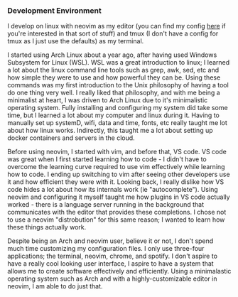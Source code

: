 
### Development Environment

I develop on linux with neovim as my editor (you can find my
config [here](https://github.com/vincer2040/init.lua) if
you're interested in that sort of stuff) and tmux (I don't have
a config for tmux as I just use the defaults) as my terminal.

I started using Arch Linux about a year ago, after having used
Windows Subsystem for Linux (WSL). WSL was a great introduction to
linux; I learned a lot about the linux command line tools such as
grep, awk, sed, etc and how simple they were to use and how
powerful they can be. Using these commands was my first introduction to
the Unix philosophy of having a tool do one thing very well. I really
liked that philosophy, and with me being a minimalist at heart, I
was driven to Arch Linux due to it's minimalistic operating system. Fully
installing and configuring my system did take some time, but I learned
a lot about my computer and linux during it. Having to manually set up
systemD, wifi, data and time, fonts, etc really taught me lot about
how linux works. Indirectly, this taught me a lot about setting up
docker containers and servers in the cloud.

Before using neovim, I started with vim, and before that, VS code.
VS code was great when I first started learning how to code - I didn't
have to overcome the learning curve required to use vim effectively while
learning how to code. I ending up switching to vim after seeing
other developers use it and how efficient they were with it. Looking back,
I really dislike how VS code hides a lot about how its internals work (ie
"autocomplete"). Using neovim and configuring it myself taught me how
plugins in VS code actually worked - there is a language server running
in the background that communicates with the editor that provides these
completions. I chose not to use a neovim "distrobution" for this same reason;
I wanted to learn how these things actually work.

Despite being an Arch and neovim user, believe it or not, I don't spend
much time customizing my configuration files. I only use three-four applications;
the terminal, neovim, chrome, and spotify. I don't aspire to have a really
cool looking user interface, I aspire to have a system that allows me to create
software effectively and efficiently. Using a minimalastic operating system
such as Arch and with a highly-customizable editor in neovim, I am able to do
just that.

